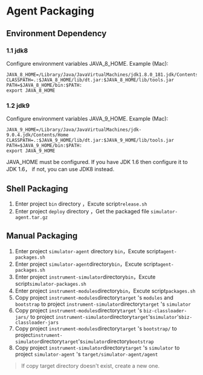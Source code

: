 # Agent Packaging

## Environment Dependency

### 1.1 jdk8

Configure environment variables JAVA_8_HOME.
Example (Mac):
```
JAVA_8_HOME=/Library/Java/JavaVirtualMachines/jdk1.8.0_181.jdk/Contents/Home
CLASSPATH=.:$JAVA_8_HOME/lib/dt.jar:$JAVA_8_HOME/lib/tools.jar
PATH=$JAVA_8_HOME/bin:$PATH:
export JAVA_8_HOME
```

### 1.2 jdk9

Configure environment variables JAVA_9_HOME.
Example (Mac):
```aidl
JAVA_9_HOME=/Library/Java/JavaVirtualMachines/jdk-9.0.4.jdk/Contents/Home
CLASSPATH=.:$JAVA_9_HOME/lib/dt.jar:$JAVA_9_HOME/lib/tools.jar
PATH=$JAVA_9_HOME/bin:$PATH:
export JAVA_9_HOME
```

JAVA_HOME must be configured. If you have JDK 1.6 then configure it to JDK 1.6， if not, you can use JDK8 instead.

## Shell Packaging

1. Enter project `bin` directory ，Excute script`release.sh`
2. Enter project `deploy` directory ，Get the packaged file `simulator-agent.tar.gz`


## Manual Packaging

1. Enter project `simulator-agent` directory `bin`，Excute script`agent-packages.sh`
2. Enter project  `simulator-agent`directory`bin`，Excute script`agent-packages.sh`
3. Enter project  `instrument-simulator`directory`bin`，Excute script`simulator-packages.sh`
4. Enter project  `instrument-modules`directory`bin`，Excute script`packages.sh`
5. Copy project `instrument-modules`directory`target` 's `modules` and `bootstrap` to project `instrument-simulator`directory`target` 's `simulator`
6. Copy project `instrument-modules`directory`target` 's `biz-classloader-jars/` to project `instrument-simulator`directory`target`'s`simulator`'s`biz-classloader-jars`
7. Copy project `instrument-modules`directory`target` 's `bootstrap/` to project`instrument-simulator`directory`target`'s`simulator`directory`bootstrap`
8. Copy project `instrument-simulator`directory`target` 's `simulator` to project `simulator-agent` 's `target/simulator-agent/agent`

> If copy target directory doesn't exist, create a new one.



